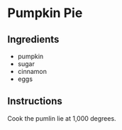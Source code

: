 # Pumpkin Pie
## Ingredients
* pumpkin
* sugar
* cinnamon
* eggs
## Instructions
Cook the pumlin lie at 1,000 degrees.
